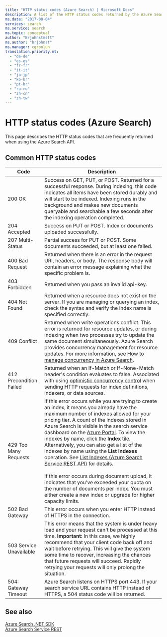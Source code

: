 ```yaml
---
title: "HTTP status codes (Azure Search) | Microsoft Docs"
description: A list of the HTTP status codes returned by the Azure Search REST APIs.
ms.date: "2017-08-04"
services: search
ms.service: search
ms.topic: conceptual
author: "Brjohnstmsft"
ms.author: "brjohnst"
ms.manager: cgronlun
translation.priority.mt:
  - "de-de"
  - "es-es"
  - "fr-fr"
  - "it-it"
  - "ja-jp"
  - "ko-kr"
  - "pt-br"
  - "ru-ru"
  - "zh-cn"
  - "zh-tw"
---
```

# HTTP status codes (Azure Search)
  This page describes the HTTP status codes that are frequently returned when using the Azure Search API.  

## Common HTTP status codes  

|Code|Description|  
|----------|-----------------|  
|200 OK|Success on GET, PUT, or POST. Returned for a successful response. During indexing, this code indicates all items have been stored durably and will start to be indexed. Indexing runs in the background and makes new documents queryable and searchable a few seconds after the indexing operation completed.|  
|204 Accepted|Success on PUT or POST. Index or documents uploaded successfully.|  
|207 Multi-Status|Partial success for PUT or POST. Some documents succeeded, but at least one failed.|  
|400 Bad Request|Returned when there is an error in the request URI, headers, or body. The response body will contain an error message explaining what the specific problem is.|  
|403 Forbidden|Returned when you pass an invalid api-key.|  
|404 Not Found|Returned when a resource does not exist on the server. If you are managing or querying an index, check the syntax and verify the index name is specified correctly.|  
|409 Conflict | Returned when write operations conflict. This error is returned for resource updates, or during indexing when two processes try to update the same document simultaneously. Azure Search provides concurrency management for resource updates. For more information, see [How to manage concurrency in Azure Search](https://docs.microsoft.com/azure/search/search-howto-concurrency).
|412 Precondition Failed|Returned when an If-Match or If-None-Match header's condition evaluates to false. Associated with using [optimistic concurrency control](http://www.ietf.org/rfc/rfc7232.txt) when sending HTTP requests for index definitions, indexers, or data sources.|  
|429 Too Many Requests|If this error occurs while you are trying to create an index, it means you already have the maximum number of indexes allowed for your pricing tier. A count of the indexes stored in Azure Search is visible in the search service dashboard on the [Azure Portal](https://portal.azure.com). To view the indexes by name, click the **Index** tile. Alternatively, you can also get a list of the indexes by name using the **List Indexes** operation. See [List Indexes &#40;Azure Search Service REST API&#41;](list-indexes.md) for details.<br /><br /> If this error occurs during document upload, it indicates that you've exceeded your quota on the number of documents per index. You must either create a new index or upgrade for higher capacity limits.|  
|502 Bad Gateway|This error occurs when you enter HTTP instead of HTTPS in the connection.|  
|503 Service Unavailable|This error means that the system is under heavy load and your request can't be processed at this time. **Important:**  In this case, we highly recommend that your client code back off and wait before retrying. This will give the system some time to recover, increasing the chances that future requests will succeed. Rapidly retrying your requests will only prolong the situation.|  
|504: Gateway Timeout|Azure Search listens on HTTPS port 443. If your search service URL contains HTTP instead of HTTPS, a 504 status code will be returned.|  

## See also  
 [Azure Search .NET SDK](https://docs.microsoft.com/azure/search/search-api-versions)  
 [Azure Search Service REST](index.md)   
